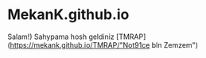 
# MekanK.github.io

Salam!) Sahypama hosh geldiniz
[TMRAP](https://mekank.github.io/TMRAP/"Not91ce bln Zemzem")

